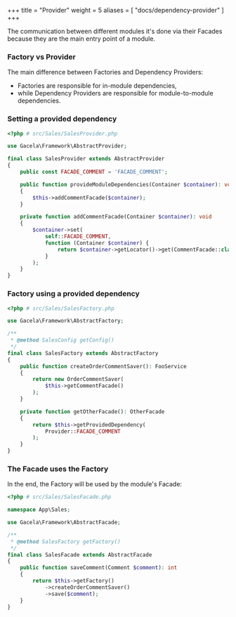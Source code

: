 +++
title = "Provider"
weight = 5
aliases = [ "docs/dependency-provider" ]
+++

The communication between different modules it's done via their Facades because they are the main entry point of a
module. 

### Factory vs Provider

The main difference between Factories and Dependency Providers:
- Factories are responsible for in-module dependencies, 
- while Dependency Providers are responsible for module-to-module dependencies.

### Setting a provided dependency

```php
<?php # src/Sales/SalesProvider.php

use Gacela\Framework\AbstractProvider;

final class SalesProvider extends AbstractProvider
{
    public const FACADE_COMMENT = 'FACADE_COMMENT';

    public function provideModuleDependencies(Container $container): void
    {
        $this->addCommentFacade($container);
    }

    private function addCommentFacade(Container $container): void
    {
        $container->set(
            self::FACADE_COMMENT,
            function (Container $container) {
                return $container->getLocator()->get(CommentFacade::class);
            }
        );
    }
}
```

### Factory using a provided dependency

```php
<?php # src/Sales/SalesFactory.php

use Gacela\Framework\AbstractFactory;

/**
 * @method SalesConfig getConfig()
 */
final class SalesFactory extends AbstractFactory
{
    public function createOrderCommentSaver(): FooService
    {
        return new OrderCommentSaver(
            $this->getCommentFacade()
        );
    }

    private function getOtherFacade(): OtherFacade
    {
        return $this->getProvidedDependency(
            Provider::FACADE_COMMENT
        );
    }
}
```

### The Facade uses the Factory

In the end, the Factory will be used by the module's Facade:

```php
<?php # src/Sales/SalesFacade.php

namespace App\Sales;

use Gacela\Framework\AbstractFacade;

/**
 * @method SalesFactory getFactory()
 */
final class SalesFacade extends AbstractFacade
{
    public function saveComment(Comment $comment): int
    {
        return $this->getFactory()
            ->createOrderCommentSaver()
            ->save($comment);
    }
}
```